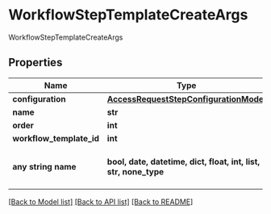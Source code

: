 # WorkflowStepTemplateCreateArgs

WorkflowStepTemplateCreateArgs

## Properties
Name | Type | Description | Notes
------------ | ------------- | ------------- | -------------
**configuration** | [**AccessRequestStepConfigurationModel**](AccessRequestStepConfigurationModel.md) |  | [optional] 
**name** | **str** | Name | [optional] 
**order** | **int** | Order | [optional] 
**workflow_template_id** | **int** | WorkflowTemplateId | [optional] 
**any string name** | **bool, date, datetime, dict, float, int, list, str, none_type** | any string name can be used but the value must be the correct type | [optional]

[[Back to Model list]](../README.md#documentation-for-models) [[Back to API list]](../README.md#documentation-for-api-endpoints) [[Back to README]](../README.md)


